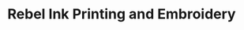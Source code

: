 ---
title: "Rebel Ink Printing and Embroidery"
url: /saint-paul/rebel-ink-printing-and-embroidery/
shop: Kunst
---